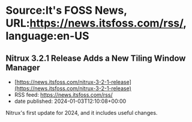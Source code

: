 # Source:It's FOSS News, URL:https://news.itsfoss.com/rss/, language:en-US

## Nitrux 3.2.1 Release Adds a New Tiling Window Manager
 - [https://news.itsfoss.com/nitrux-3-2-1-release](https://news.itsfoss.com/nitrux-3-2-1-release)
 - RSS feed: https://news.itsfoss.com/rss/
 - date published: 2024-01-03T12:10:08+00:00

Nitrux's first update for 2024, and it includes useful changes.


